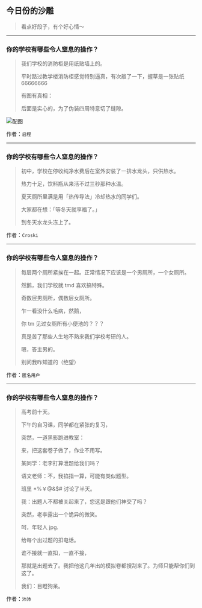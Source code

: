 ## 今日份的沙雕

> 看点好段子，有个好心情～


 
---

### 你的学校有哪些令人窒息的操作？

> 我们学校的消防柜是用纸贴墙上的。
> 
> 平时路过教学楼消防柜感觉特别逼真，有次敲了一下，握草是一张贴纸 66666666
> 
> 有图有真相：
> 
> 后面是实心的，为了伪装四周特意切了缝隙。



![配图](http://pic4.zhimg.com/70/v2-e1f0749fff479447d6149e0874e335eb_b.jpg)


作者：`启程`

---

### 你的学校有哪些令人窒息的操作？

> 初中，学校在停收纯净水费后在室外安装了一排水龙头，只供热水。
> 
> 热力十足，饮料瓶从来活不过三秒那种水温。
> 
> 夏天厕所里满是用「热传导法」冷却热水的同学们。
> 
> 大家都在想：「等冬天就享福了。」
> 
> 到冬天水龙头冻上了。


作者：`Croski`

---

### 你的学校有哪些令人窒息的操作？

> 每层两个厕所紧挨在一起。正常情况下应该是一个男厕所，一个女厕所。
> 
> 然鹅，我们学校就 tmd 喜欢搞特殊。
> 
> 奇数层男厕所，偶数层女厕所。
> 
> 乍一看没什么毛病，然鹅，
> 
> 你 tm 见过女厕所有小便池的？？？
> 
> 真是苦了那些人生地不熟来我们学校考研的人。
> 
> 嗯，答主男的。
> 
> 别问我咋知道的（绝望）


作者：`匿名用户`

---

### 你的学校有哪些令人窒息的操作？

> 高考前十天。
> 
> 下午的自习课，同学都在紧张的复习，
> 
> 突然，一道黑影跑进教室：
> 
> 来，把这套卷子做了，作业不用写。
> 
> 某同学：老李打算泄题给我们吗？
> 
> 语文老师：不，我掐指一算，可能有类似题型。
> 
> 班里 *%￥@&$# 讨论了半天。
> 
> 我：出题人不都被关起来了，您这是跟他们神交了吗？
> 
> 突然，老李露出一个诡异的微笑。
> 
> 呵，年轻人 jpg.
> 
> 给每个出过题的扣电话。
> 
> 谁不接就一直扣，一直不接，
> 
> 那就是出题去了。我把他这几年出的模拟卷都搜刮来了。为师只能帮你们到这了。
> 
> 我们：目瞪狗呆。


作者：`沛沛`